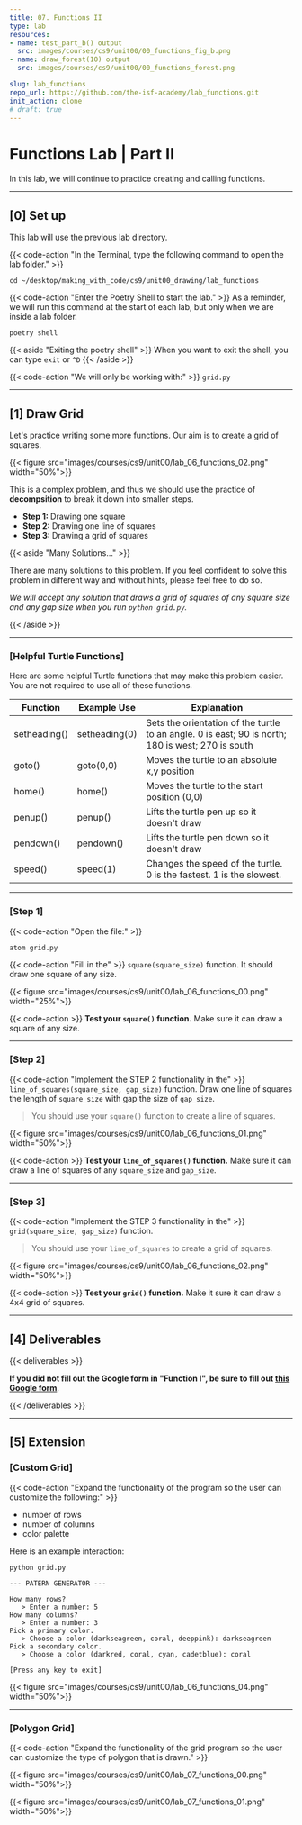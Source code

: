 ```yaml
---
title: 07. Functions II
type: lab
resources:
- name: test_part_b() output
  src: images/courses/cs9/unit00/00_functions_fig_b.png  
- name: draw_forest(10) output
  src: images/courses/cs9/unit00/00_functions_forest.png

slug: lab_functions
repo_url: https://github.com/the-isf-academy/lab_functions.git
init_action: clone
# draft: true
---
```

# Functions Lab | Part II

In this lab, we will continue to practice creating and calling functions. 

---

## [0] Set up

This lab will use the previous lab directory. 

{{< code-action "In the Terminal, type the following command to open the lab folder." >}}
```shell
cd ~/desktop/making_with_code/cs9/unit00_drawing/lab_functions
```

{{< code-action "Enter the Poetry Shell to start the lab." >}} As a reminder, we will run this command at the start of each lab, but only when we are inside a lab folder.
```shell
poetry shell
```

{{< aside "Exiting the poetry shell" >}}
When you want to exit the shell, you can type `exit` or `^D`
{{< /aside >}}

{{< code-action "We will only be working with:" >}} `grid.py`

---

## [1] Draw Grid

Let's practice writing some more functions. Our aim is to create a grid of squares.

{{< figure src="images/courses/cs9/unit00/lab_06_functions_02.png" width="50%">}}

This is a complex problem, and thus we should use the practice of **decompsition** to break it down into smaller steps.

- **Step 1:** Drawing one square
- **Step 2:** Drawing one line of squares
- **Step 3:** Drawing a grid of squares

{{< aside "Many Solutions..." >}}

There are many solutions to this problem. If you feel confident to solve this problem in different way and without hints, please feel free to do so.

*We will accept any solution that draws a grid of squares of any square size and any gap size when you run `python grid.py`.*

{{< /aside >}}

---

### [Helpful Turtle Functions]

Here are some helpful Turtle functions that may make this problem easier. You are not required to use all of these functions. 

| Function     | Example Use   | Explanation                                                                                        |
|--------------|---------------|----------------------------------------------------------------------------------------------------|
| setheading() | setheading(0) | Sets the orientation of the turtle to an angle.  0 is east; 90 is north; 180 is west; 270 is south |
| goto()       | goto(0,0)     | Moves the turtle to an absolute x,y position                                                       |
| home()       | home()        | Moves the turtle to the start position (0,0)                                                       |
| penup()      | penup()       | Lifts the turtle pen up so it doesn't draw                                                         |
| pendown()    | pendown()     | Lifts the turtle pen down so it doesn't draw                                                       |
| speed()      | speed(1)      | Changes the speed of the turtle. 0 is the fastest. 1 is the slowest.                               |

---

### [Step 1]

{{< code-action "Open the file:" >}}
```shell
atom grid.py
```

{{< code-action "Fill in the" >}} `square(square_size)` function. It should draw one square of any size.

{{< figure src="images/courses/cs9/unit00/lab_06_functions_00.png" width="25%">}}

{{< code-action >}} **Test your `square()` function.** Make sure it can draw a square of any size.  


---

### [Step 2]

{{< code-action "Implement the STEP 2 functionality in the" >}} `line_of_squares(square_size, gap_size)` function. Draw one line of squares the length of `square_size` with gap the size of `gap_size`.
> You should use your `square()` function to create a line of squares.

{{< figure src="images/courses/cs9/unit00/lab_06_functions_01.png" width="50%">}}

{{< code-action >}} **Test your `line_of_squares()` function.** Make sure it can draw a line of squares of any `square_size` and `gap_size`.


---

### [Step 3]

{{< code-action "Implement the STEP 3 functionality in the" >}} `grid(square_size, gap_size)` function.
> You should use your `line_of_squares` to create a grid of squares.

{{< figure src="images/courses/cs9/unit00/lab_06_functions_02.png" width="50%">}}

{{< code-action >}} **Test your `grid()` function.** Make it sure it can draw a 4x4 grid of squares.


---

## [4] Deliverables

{{< deliverables  >}}

**If you did not fill out the Google form in "Function I", be sure to fill out [this Google form](https://docs.google.com/forms/d/e/1FAIpQLSdEzSmliyxzEcLmk7qHxfeCui9zp0ReDif4pJUzGoDob7sTyw/viewform?usp=sf_link)**.


{{< /deliverables >}}

---
## [5] Extension



### [Custom Grid]



{{< code-action "Expand the functionality of the program so the user can customize the following:"  >}}
- number of rows
- number of columns
- color palette


Here is an example interaction:

```shell
python grid.py

--- PATERN GENERATOR ---

How many rows?
   > Enter a number: 5
How many columns?
   > Enter a number: 3
Pick a primary color.
   > Choose a color (darkseagreen, coral, deeppink): darkseagreen
Pick a secondary color.
   > Choose a color (darkred, coral, cyan, cadetblue): coral

[Press any key to exit]
```

{{< figure src="images/courses/cs9/unit00/lab_06_functions_04.png" width="50%">}}

---

### [Polygon Grid]

{{< code-action "Expand the functionality of the grid program so the user can customize the type of polygon that is drawn."  >}}


{{< figure src="images/courses/cs9/unit00/lab_07_functions_00.png" width="50%">}}


{{< figure src="images/courses/cs9/unit00/lab_07_functions_01.png" width="50%">}}
